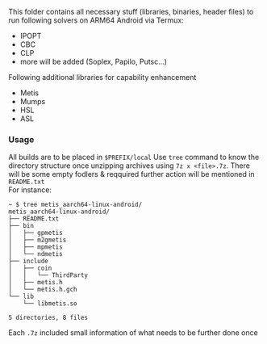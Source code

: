 This folder contains all necessary stuff (libraries, binaries, header files) to run following solvers on ARM64 Android via Termux:
- IPOPT
- CBC
- CLP
- more will be added (Soplex, Papilo, Putsc...)

Following additional libraries for capability enhancement
- Metis
- Mumps
- HSL
- ASL

### Usage
All builds are to be placed in `$PREFIX/local`
Use `tree` command to know the directory structure once unzipping archives using `7z x <file>.7z`. There will be some empty fodlers & reqquired further action will be mentioned in `README.txt`<br/>
For instance:
```
~ $ tree metis_aarch64-linux-android/
metis_aarch64-linux-android/
├── README.txt
├── bin
│   ├── gpmetis
│   ├── m2gmetis
│   ├── mpmetis
│   └── ndmetis
├── include
│   ├── coin
│   │   └── ThirdParty
│   ├── metis.h
│   └── metis.h.gch
└── lib
    └── libmetis.so

5 directories, 8 files
```
Each `.7z` included small information of what needs to be further done once 
